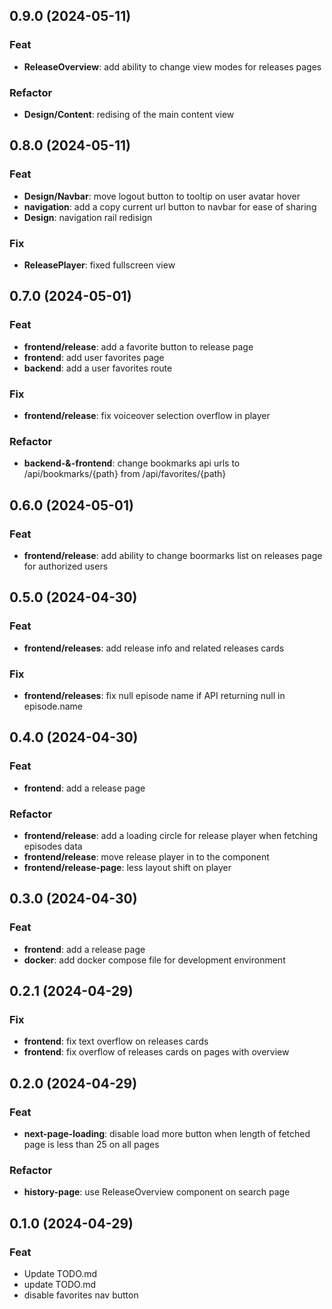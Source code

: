 ## 0.9.0 (2024-05-11)

### Feat

- **ReleaseOverview**: add ability to change view modes for releases pages

### Refactor

- **Design/Content**: redising of the main content view

## 0.8.0 (2024-05-11)

### Feat

- **Design/Navbar**: move logout button to tooltip on user avatar hover
- **navigation**: add a copy current url button to navbar for ease of sharing
- **Design**: navigation rail redisign

### Fix

- **ReleasePlayer**: fixed fullscreen view

## 0.7.0 (2024-05-01)

### Feat

- **frontend/release**: add a favorite button to release page
- **frontend**: add user favorites page
- **backend**: add a user favorites route

### Fix

- **frontend/release**: fix voiceover selection overflow in player

### Refactor

- **backend-&-frontend**: change bookmarks api urls to /api/bookmarks/{path} from /api/favorites/{path}

## 0.6.0 (2024-05-01)

### Feat

- **frontend/release**: add ability to change boormarks list on releases page for authorized users

## 0.5.0 (2024-04-30)

### Feat

- **frontend/releases**: add release info and related releases cards

### Fix

- **frontend/releases**: fix null episode name if API returning null in episode.name

## 0.4.0 (2024-04-30)

### Feat

- **frontend**: add a release page

### Refactor

- **frontend/release**: add a loading circle for release player when fetching episodes data
- **frontend/release**: move release player in to the component
- **frontend/release-page**: less layout shift on player

## 0.3.0 (2024-04-30)

### Feat

- **frontend**: add a release page
- **docker**: add docker compose file for development environment

## 0.2.1 (2024-04-29)

### Fix

- **frontend**: fix text overflow on releases cards
- **frontend**: fix overflow of releases cards on pages with overview

## 0.2.0 (2024-04-29)

### Feat

- **next-page-loading**: disable load more button when length of fetched page is less than 25 on all pages

### Refactor

- **history-page**: use ReleaseOverview component on search page

## 0.1.0 (2024-04-29)

### Feat

- Update TODO.md
- update TODO.md
- disable favorites nav button
